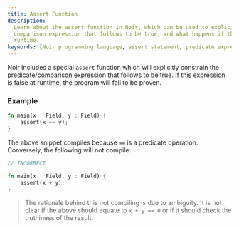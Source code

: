 ```yaml
---
title: Assert Function
description:
  Learn about the assert function in Noir, which can be used to explicitly constrain the predicate or
  comparison expression that follows to be true, and what happens if the expression is false at
  runtime.
keywords: [Noir programming language, assert statement, predicate expression, comparison expression]
---
```


Noir includes a special `assert` function which will explicitly constrain the predicate/comparison
expression that follows to be true. If this expression is false at runtime, the program will fail to
be proven.

### Example

```rust
fn main(x : Field, y : Field) {
    assert(x == y);
}
```

The above snippet compiles because `==` is a predicate operation. Conversely, the following will not
compile:

```rust
// INCORRECT

fn main(x : Field, y : Field) {
    assert(x + y);
}
```

> The rationale behind this not compiling is due to ambiguity. It is not clear if the above should
> equate to `x + y == 0` or if it should check the truthiness of the result.
